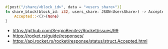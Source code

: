 ```rust
#[post("/share/<block_id>", data = "<users_share>")]
fn share_block(block_id: i32, users_share: JSON<UsersShare>) -> Accepted<()> {
    Accepted::<()>(None)
}
```

- https://github.com/SergioBenitez/Rocket/issues/99
- https://rocket.rs/guide/responses/
- https://api.rocket.rs/rocket/response/status/struct.Accepted.html
